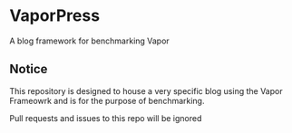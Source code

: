 # VaporPress
A blog framework for benchmarking Vapor

## Notice
This repository is designed to house a very specific blog using the Vapor Frameowrk and is for the purpose of benchmarking. 

Pull requests and issues to this repo will be ignored
